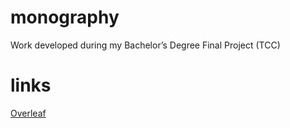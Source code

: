 # monography
Work developed during my Bachelor’s Degree Final Project (TCC)

# links
[Overleaf]([url](https://www.overleaf.com/read/rymnrjrysgwn)https://www.overleaf.com/read/rymnrjrysgwn)
